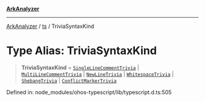 [**ArkAnalyzer**](../../../../README.md)

***

[ArkAnalyzer](../../../../globals.md) / [ts](../README.md) / TriviaSyntaxKind

# Type Alias: TriviaSyntaxKind

> **TriviaSyntaxKind** = [`SingleLineCommentTrivia`](../enumerations/SyntaxKind.md#singlelinecommenttrivia) \| [`MultiLineCommentTrivia`](../enumerations/SyntaxKind.md#multilinecommenttrivia) \| [`NewLineTrivia`](../enumerations/SyntaxKind.md#newlinetrivia) \| [`WhitespaceTrivia`](../enumerations/SyntaxKind.md#whitespacetrivia) \| [`ShebangTrivia`](../enumerations/SyntaxKind.md#shebangtrivia) \| [`ConflictMarkerTrivia`](../enumerations/SyntaxKind.md#conflictmarkertrivia)

Defined in: node\_modules/ohos-typescript/lib/typescript.d.ts:505
